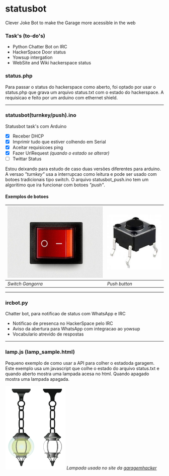 # statusbot
Clever Joke Bot to make the Garage more acessible in the web

### Task's (to-do's)

 * Python Chatter Bot on IRC
 * HackerSpace Door status
 * Yowsup intergation
 * WebSite and Wiki hackerspace status

### status.php

Para passar o status do hackerspace como aberto, foi optado por usar o status.php que grava um arquivo status.txt com o estado do hackerspace. A requisicao e feito por um arduino com ethernet shield.

-------

### statusbot(turnkey/push).ino

Statusbot task's com Arduino
 - [x] Receber DHCP
 - [x] Imprimir tudo que estiver colhendo em Serial
 - [x] Aceitar requisicoes ping
 - [x] Fazer UrlRequest <i>(quando o estado se alterar)</i>
 - [ ] Twittar Status

Estou deixando para estudo de caso duas versões diferentes para arduino.
A versao <i>"turnkey"</i> usa a interrupcao como leitura e pode ser usado com botoes tradicionais tipo switch. O arquivo statusbot_push.ino tem um algoritimo que ira funcionar com botoes <i>"push"</i>. 

#### Exemplos de botoes
<img src="https://github.com/Garagem-Hacker/statusbot/blob/master/img/switch-button.jpg" />  | <img src="https://github.com/Garagem-Hacker/statusbot/blob/master/img/push-button.jpg" />
------------- | -------------
<i>Switch Gangorra</i>  | <i>Push button</i>

-------

### ircbot.py

Chatter bot, para notificao de status com WhatsApp e IRC
 * Notificao de presenca no HackerSpace pelo IRC
 * Aviso da abertura para WhatsApp com integracao ao yowsup
 * Vocabulario atrevido de respostas


-------

### lamp.js (lamp_sample.html)
Pequeno exemplo de como usar a API para colher o estadoda garagem.
Este exemplo usa um javascript que colhe o estado do arquivo status.txt e quando aberto mostra uma lampada acesa no html. Quando apagado mostra uma lampada apagada.

<img src="https://github.com/Garagem-Hacker/statusbot/blob/master/img/lamp.png" />
<i>Lampada usada no site da <a href="garagemhacker.org">garagemhacker</a></i>

